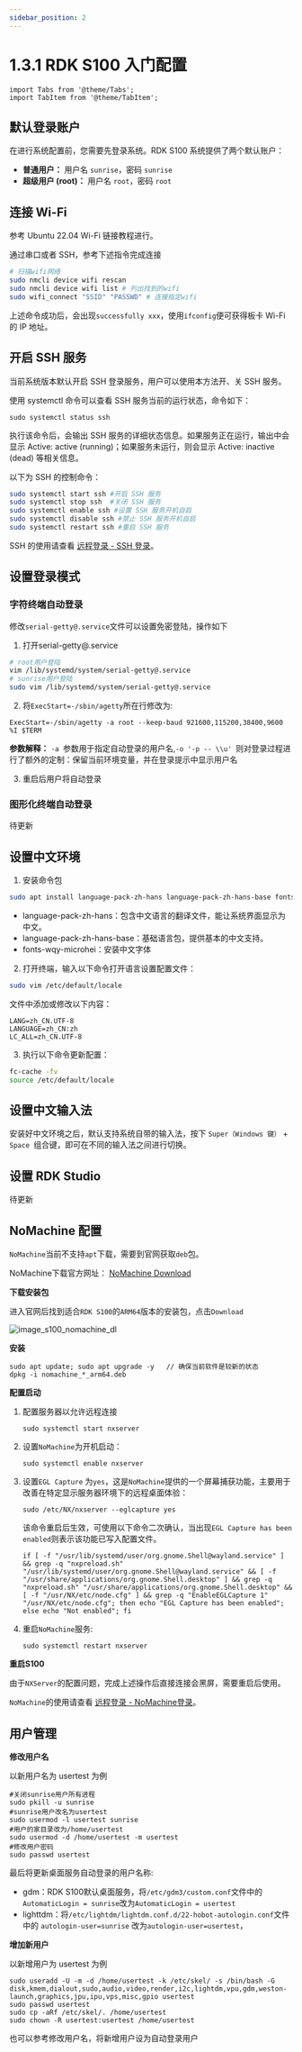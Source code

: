 ```yaml
---
sidebar_position: 2
---
```


# 1.3.1 RDK S100 入门配置

```mdx-code-block
import Tabs from '@theme/Tabs';
import TabItem from '@theme/TabItem';
```

## 默认登录账户

在进行系统配置前，您需要先登录系统。RDK S100 系统提供了两个默认账户：

- **普通用户：** 用户名 `sunrise`，密码 `sunrise`
- **超级用户 (root)：** 用户名 `root`，密码 `root`

## 连接 Wi-Fi

<Tabs groupId="rdk-type">
<TabItem value="desktop" label="Desktop">

参考 Ubuntu 22.04 Wi-Fi 链接教程进行。

</TabItem>

<TabItem value="server" label="Server">

通过串口或者 SSH，参考下述指令完成连接

```bash
# 扫描wifi⽹络
sudo nmcli device wifi rescan
sudo nmcli device wifi list # 列出找到的wifi
sudo wifi_connect "SSID" "PASSWD" # 连接指定wifi
```

上述命令成功后，会出现`successfully xxx`，使用`ifconfig`便可获得板卡 Wi-Fi 的 IP 地址。

</TabItem>
</Tabs>

## 开启 SSH 服务

当前系统版本默认开启 SSH 登录服务，用户可以使用本方法开、关 SSH 服务。

<Tabs groupId="rdk-type">
<TabItem value="desktop" label="Desktop">

</TabItem>

<TabItem value="server" label="Server">

使用 systemctl 命令可以查看 SSH 服务当前的运行状态，命令如下：

```
sudo systemctl status ssh
```

执行该命令后，会输出 SSH 服务的详细状态信息。如果服务正在运行，输出中会显示 Active: active (running)；如果服务未运行，则会显示 Active: inactive (dead) 等相关信息。

以下为 SSH 的控制命令：

```bash
sudo systemctl start ssh #开启 SSH 服务
sudo systemctl stop ssh  #关闭 SSH 服务
sudo systemctl enable ssh #设置 SSH 服务开机自启
sudo systemctl disable ssh #禁止 SSH 服务开机自启
sudo systemctl restart ssh #重启 SSH 服务

```

</TabItem>

</Tabs>

SSH 的使用请查看 [远程登录 - SSH 登录](../remote_login#ssh)。

## 设置登录模式

### 字符终端自动登录

修改`serial-getty@.service`文件可以设置免密登陆，操作如下

1. 打开serial-getty@.service

```bash
# root用户登陆
vim /lib/systemd/system/serial-getty@.service
# sunrise用户登陆
sudo vim /lib/systemd/system/serial-getty@.service
```

2.  将`ExecStart=-/sbin/agetty`所在行修改为:

```
ExecStart=-/sbin/agetty -a root --keep-baud 921600,115200,38400,9600 %I $TERM
```

**参数解释：** `-a `参数用于指定自动登录的用户名,`-o '-p -- \\u' `则对登录过程进行了额外的定制：保留当前环境变量，并在登录提示中显示用户名

3. 重启后用户将自动登录

### 图形化终端自动登录

待更新

## 设置中文环境

1. 安装命令包

```bash
sudo apt install language-pack-zh-hans language-pack-zh-hans-base fonts-wqy-microhei
```

- language-pack-zh-hans：包含中文语言的翻译文件，能让系统界面显示为中文。
- language-pack-zh-hans-base：基础语言包，提供基本的中文支持。
- fonts-wqy-microhei：安装中文字体

2. 打开终端，输入以下命令打开语言设置配置文件：

```bash
sudo vim /etc/default/locale
```

文件中添加或修改以下内容：

```text
LANG=zh_CN.UTF-8
LANGUAGE=zh_CN:zh
LC_ALL=zh_CN.UTF-8
```

3. 执行以下命令更新配置：

```bash
fc-cache -fv
source /etc/default/locale
```

## 设置中文输入法

安装好中文环境之后，默认支持系统自带的输入法，按下 `Super（Windows 键）` + `Space `组合键，即可在不同的输入法之间进行切换。

## 设置 RDK Studio

待更新

## NoMachine 配置

`NoMachine`当前不支持`apt`下载，需要到官网获取`deb`包。

NoMachine下载官方网址： [NoMachine Download](https://downloads.nomachine.com/download/?id=30&platform=linux&distro=arm)

**下载安装包**

进入官网后找到适合`RDK S100`的`ARM64`版本的安装包，点击`Download`

![image_s100_nomachine_dl](http://rdk-doc.oss-cn-beijing.aliyuncs.com/doc/img/01_Quick_start/image/configuration_wizard/image_s100_nomachine_dl.PNG)

**安装**

```shell
sudo apt update; sudo apt upgrade -y   // 确保当前软件是较新的状态
dpkg -i nomachine_*_arm64.deb
```

**配置启动**

1. 配置服务器以允许远程连接

    ```shell
    sudo systemctl start nxserver
    ```

2. 设置`NoMachine`为开机启动：

    ```shell
    sudo systemctl enable nxserver
    ```

3. 设置`EGL Capture` 为`yes`，这是`NoMachine`提供的一个屏幕捕获功能，主要用于改善在特定显示服务器环境下的远程桌面体验：

    ```shell
    sudo /etc/NX/nxserver --eglcapture yes
    ```
    该命令重启后生效，可使用以下命令二次确认，当出现`EGL Capture has been enabled`则表示该功能已写入配置文件。
    ```shell
    if [ -f "/usr/lib/systemd/user/org.gnome.Shell@wayland.service" ] && grep -q "nxpreload.sh" "/usr/lib/systemd/user/org.gnome.Shell@wayland.service" && [ -f "/usr/share/applications/org.gnome.Shell.desktop" ] && grep -q "nxpreload.sh" "/usr/share/applications/org.gnome.Shell.desktop" && [ -f "/usr/NX/etc/node.cfg" ] && grep -q "EnableEGLCapture 1" "/usr/NX/etc/node.cfg"; then echo "EGL Capture has been enabled"; else echo "Not enabled"; fi
    ```

4. 重启`NoMachine`服务:

    ```shell
    sudo systemctl restart nxserver
    ```

**重启S100**

由于`NXServer`的配置问题，完成上述操作后直接连接会黑屏，需要重启后使用。

`NoMachine`的使用请查看 [远程登录 - NoMachine登录](../remote_login#Nomachine登陆)。

## 用户管理

**修改用户名**

以新用户名为 usertest 为例

```shell
#关闭sunrise用户所有进程
sudo pkill -u sunrise
#sunrise用户改名为usertest
sudo usermod -l usertest sunrise
#用户的家目录改为/home/usertest
sudo usermod -d /home/usertest -m usertest
#修改用户密码
sudo passwd usertest
```

最后将更新桌面服务自动登录的用户名称:
  - gdm：RDK S100默认桌面服务，将`/etc/gdm3/custom.conf`文件中的`AutomaticLogin = sunrise`改为`AutomaticLogin = usertest`
  - lighttdm：将`/etc/lightdm/lightdm.conf.d/22-hobot-autologin.conf`文件中的 `autologin-user=sunrise` 改为`autologin-user=usertest`，

**增加新用户**

以新增用户为 usertest 为例

```shell
sudo useradd -U -m -d /home/usertest -k /etc/skel/ -s /bin/bash -G disk,kmem,dialout,sudo,audio,video,render,i2c,lightdm,vpu,gdm,weston-launch,graphics,jpu,ipu,vps,misc,gpio usertest
sudo passwd usertest
sudo cp -aRf /etc/skel/. /home/usertest
sudo chown -R usertest:usertest /home/usertest
```

也可以参考修改用户名，将新增用户设为自动登录用户
